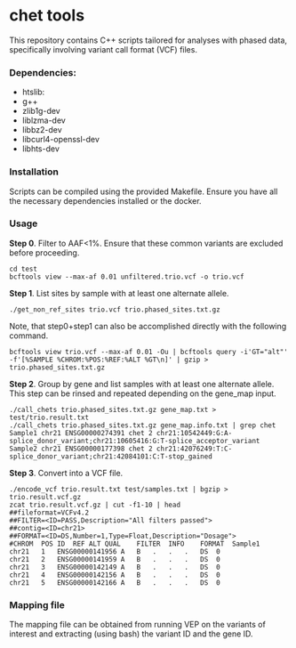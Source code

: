 # chet tools
This repository contains C++ scripts tailored for analyses with phased data, specifically involving variant call format (VCF) files.

### Dependencies:
* htslib:
* g++
* zlib1g-dev
* liblzma-dev
* libbz2-dev
* libcurl4-openssl-dev
* libhts-dev

### Installation
Scripts can be compiled using the provided Makefile. Ensure you have all the necessary dependencies installed or the docker.

### Usage

**Step 0**. Filter to AAF<1%. Ensure that these common variants are excluded before proceeding.
```
cd test
bcftools view --max-af 0.01 unfiltered.trio.vcf -o trio.vcf
```

**Step 1**. List sites by sample with at least one alternate allele.
```
./get_non_ref_sites trio.vcf trio.phased_sites.txt.gz
```

Note, that step0+step1 can also be accomplished directly with the following command.
```
bcftools view trio.vcf --max-af 0.01 -Ou | bcftools query -i'GT="alt"' -f'[%SAMPLE %CHROM:%POS:%REF:%ALT %GT\n]' | gzip > trio.phased_sites.txt.gz
```




**Step 2**. Group by gene and list samples with at least one alternate allele. This step can be
rinsed and repeated depending on the gene_map input. 
```
./call_chets trio.phased_sites.txt.gz gene_map.txt > test/trio.result.txt
./call_chets trio.phased_sites.txt.gz gene_map.info.txt | grep chet
Sample1 chr21 ENSG00000274391 chet 2 chr21:10542449:G:A-splice_donor_variant;chr21:10605416:G:T-splice_acceptor_variant
Sample2 chr21 ENSG00000177398 chet 2 chr21:42076249:T:C-splice_donor_variant;chr21:42084101:C:T-stop_gained
```

**Step 3**. Convert into a VCF file.
```
./encode_vcf trio.result.txt test/samples.txt | bgzip > trio.result.vcf.gz
zcat trio.result.vcf.gz | cut -f1-10 | head
##fileformat=VCFv4.2
##FILTER=<ID=PASS,Description="All filters passed">
##contig=<ID=chr21>
##FORMAT=<ID=DS,Number=1,Type=Float,Description="Dosage">
#CHROM	POS	ID	REF	ALT	QUAL	FILTER	INFO	FORMAT	Sample1
chr21	1	ENSG00000141956	A	B	.	.	.	DS	0
chr21	2	ENSG00000141959	A	B	.	.	.	DS	0
chr21	3	ENSG00000142149	A	B	.	.	.	DS	0
chr21	4	ENSG00000142156	A	B	.	.	.	DS	0
chr21	5	ENSG00000142166	A	B	.	.	.	DS	0

```

### Mapping file
The mapping file can be obtained from running VEP on the variants of interest and extracting (using bash) the variant ID and the gene ID.




